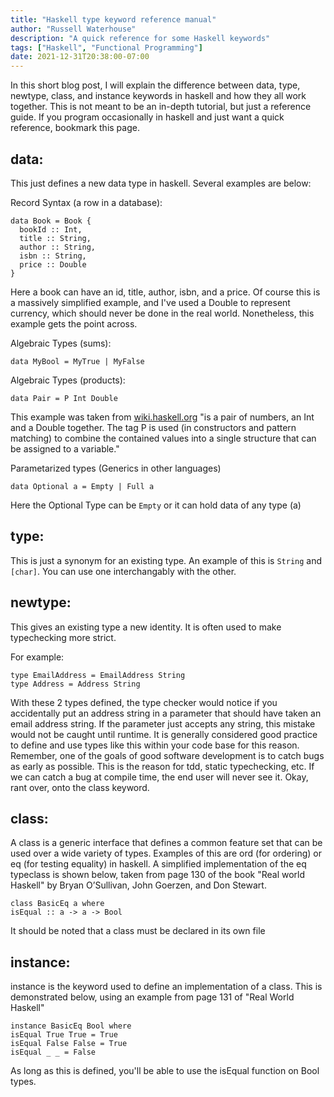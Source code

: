 ```yaml
---
title: "Haskell type keyword reference manual"
author: "Russell Waterhouse"
description: "A quick reference for some Haskell keywords"
tags: ["Haskell", "Functional Programming"]
date: 2021-12-31T20:38:00-07:00
---
```


In this short blog post, I will explain the difference between data, type,
newtype, class, and instance keywords in haskell and how they all work
together. This is not meant to be an in-depth tutorial, but just a reference
guide. If you program occasionally in haskell and just want a quick reference,
bookmark this page.

## data:

This just defines a new data type in haskell. Several examples are below:

Record Syntax (a row in a database): 
```
data Book = Book {
  bookId :: Int,
  title :: String,
  author :: String,
  isbn :: String,
  price :: Double
}
```
Here a book can have an id, title, author, isbn, and a price. Of course this is
a massively simplified example, and I've used a Double to represent currency,
which should never be done in the real world. Nonetheless, this example gets
the point across.


Algebraic Types (sums):
```
data MyBool = MyTrue | MyFalse
```

Algebraic Types (products):
```
data Pair = P Int Double
```
This example was taken from 
[wiki.haskell.org](https://wiki.haskell.org/Algebraic_data_type)
"is a pair of numbers, an Int and a Double together. The tag P is used (in
constructors and pattern matching) to combine the contained values into a
single structure that can be assigned to a variable."

Parametarized types (Generics in other languages)
```
data Optional a = Empty | Full a 
```
Here the Optional Type can be `Empty` or it can hold data of any type (a)


## type:

This is just a synonym for an existing type. An example of this is `String` and
`[char]`. You can use one interchangably with the other.

## newtype:

This gives an existing type a new identity. It is often used to make
typechecking more strict.

For example:

```
type EmailAddress = EmailAddress String
type Address = Address String
```

With these 2 types defined, the type checker would notice if you accidentally
put an address string in a parameter that should have taken an email address
string. If the parameter just accepts any string, this mistake would not be
caught until runtime. It is generally considered good practice to define and
use types like this within your code base for this reason. Remember, one of the
goals of good software development is to catch bugs as early as possible. This
is the reason for tdd, static typechecking, etc. If we can catch a bug at
compile time, the end user will never see it. Okay, rant over, onto the class
keyword.

## class:

A class is a generic interface that defines a common feature set that can be
used over a wide variety of types. Examples of this are ord (for ordering) or
eq (for testing equality) in haskell. A simplified implementation of the eq
typeclass is shown below, taken from page 130 of the book "Real world Haskell"
by Bryan O’Sullivan, John Goerzen, and Don Stewart.

```
class BasicEq a where
isEqual :: a -> a -> Bool
```

It should be noted that a class must be declared in its own file

## instance:

instance is the keyword used to define an implementation of a class. This is
demonstrated below, using an example from page 131 of "Real World Haskell"

```
instance BasicEq Bool where
isEqual True True = True
isEqual False False = True
isEqual _ _ = False
```

As long as this is defined, you'll be able to use the isEqual function on Bool
types.
